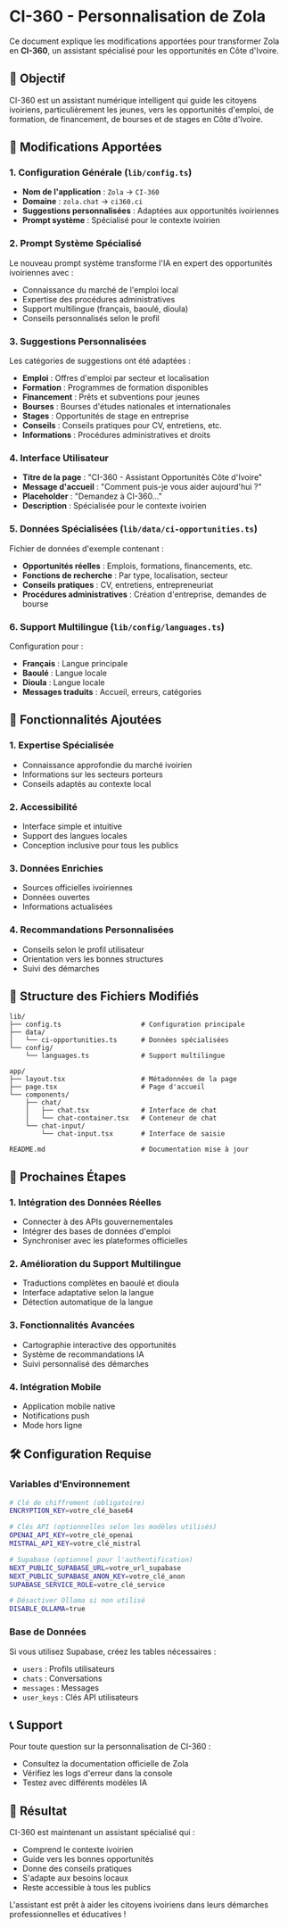 # CI-360 - Personnalisation de Zola

Ce document explique les modifications apportées pour transformer Zola en **CI-360**, un assistant spécialisé pour les opportunités en Côte d'Ivoire.

## 🎯 Objectif

CI-360 est un assistant numérique intelligent qui guide les citoyens ivoiriens, particulièrement les jeunes, vers les opportunités d'emploi, de formation, de financement, de bourses et de stages en Côte d'Ivoire.

## 🔧 Modifications Apportées

### 1. **Configuration Générale** (`lib/config.ts`)

- **Nom de l'application** : `Zola` → `CI-360`
- **Domaine** : `zola.chat` → `ci360.ci`
- **Suggestions personnalisées** : Adaptées aux opportunités ivoiriennes
- **Prompt système** : Spécialisé pour le contexte ivoirien

### 2. **Prompt Système Spécialisé**

Le nouveau prompt système transforme l'IA en expert des opportunités ivoiriennes avec :
- Connaissance du marché de l'emploi local
- Expertise des procédures administratives
- Support multilingue (français, baoulé, dioula)
- Conseils personnalisés selon le profil

### 3. **Suggestions Personnalisées**

Les catégories de suggestions ont été adaptées :
- **Emploi** : Offres d'emploi par secteur et localisation
- **Formation** : Programmes de formation disponibles
- **Financement** : Prêts et subventions pour jeunes
- **Bourses** : Bourses d'études nationales et internationales
- **Stages** : Opportunités de stage en entreprise
- **Conseils** : Conseils pratiques pour CV, entretiens, etc.
- **Informations** : Procédures administratives et droits

### 4. **Interface Utilisateur**

- **Titre de la page** : "CI-360 - Assistant Opportunités Côte d'Ivoire"
- **Message d'accueil** : "Comment puis-je vous aider aujourd'hui ?"
- **Placeholder** : "Demandez à CI-360..."
- **Description** : Spécialisée pour le contexte ivoirien

### 5. **Données Spécialisées** (`lib/data/ci-opportunities.ts`)

Fichier de données d'exemple contenant :
- **Opportunités réelles** : Emplois, formations, financements, etc.
- **Fonctions de recherche** : Par type, localisation, secteur
- **Conseils pratiques** : CV, entretiens, entrepreneuriat
- **Procédures administratives** : Création d'entreprise, demandes de bourse

### 6. **Support Multilingue** (`lib/config/languages.ts`)

Configuration pour :
- **Français** : Langue principale
- **Baoulé** : Langue locale
- **Dioula** : Langue locale
- **Messages traduits** : Accueil, erreurs, catégories

## 🚀 Fonctionnalités Ajoutées

### 1. **Expertise Spécialisée**
- Connaissance approfondie du marché ivoirien
- Informations sur les secteurs porteurs
- Conseils adaptés au contexte local

### 2. **Accessibilité**
- Interface simple et intuitive
- Support des langues locales
- Conception inclusive pour tous les publics

### 3. **Données Enrichies**
- Sources officielles ivoiriennes
- Données ouvertes
- Informations actualisées

### 4. **Recommandations Personnalisées**
- Conseils selon le profil utilisateur
- Orientation vers les bonnes structures
- Suivi des démarches

## 📁 Structure des Fichiers Modifiés

```
lib/
├── config.ts                    # Configuration principale
├── data/
│   └── ci-opportunities.ts      # Données spécialisées
└── config/
    └── languages.ts             # Support multilingue

app/
├── layout.tsx                   # Métadonnées de la page
├── page.tsx                     # Page d'accueil
└── components/
    ├── chat/
    │   ├── chat.tsx             # Interface de chat
    │   └── chat-container.tsx   # Conteneur de chat
    └── chat-input/
        └── chat-input.tsx       # Interface de saisie

README.md                        # Documentation mise à jour
```

## 🔄 Prochaines Étapes

### 1. **Intégration des Données Réelles**
- Connecter à des APIs gouvernementales
- Intégrer des bases de données d'emploi
- Synchroniser avec les plateformes officielles

### 2. **Amélioration du Support Multilingue**
- Traductions complètes en baoulé et dioula
- Interface adaptative selon la langue
- Détection automatique de la langue

### 3. **Fonctionnalités Avancées**
- Cartographie interactive des opportunités
- Système de recommandations IA
- Suivi personnalisé des démarches

### 4. **Intégration Mobile**
- Application mobile native
- Notifications push
- Mode hors ligne

## 🛠️ Configuration Requise

### Variables d'Environnement
```bash
# Clé de chiffrement (obligatoire)
ENCRYPTION_KEY=votre_clé_base64

# Clés API (optionnelles selon les modèles utilisés)
OPENAI_API_KEY=votre_clé_openai
MISTRAL_API_KEY=votre_clé_mistral

# Supabase (optionnel pour l'authentification)
NEXT_PUBLIC_SUPABASE_URL=votre_url_supabase
NEXT_PUBLIC_SUPABASE_ANON_KEY=votre_clé_anon
SUPABASE_SERVICE_ROLE=votre_clé_service

# Désactiver Ollama si non utilisé
DISABLE_OLLAMA=true
```

### Base de Données
Si vous utilisez Supabase, créez les tables nécessaires :
- `users` : Profils utilisateurs
- `chats` : Conversations
- `messages` : Messages
- `user_keys` : Clés API utilisateurs

## 📞 Support

Pour toute question sur la personnalisation de CI-360 :
- Consultez la documentation officielle de Zola
- Vérifiez les logs d'erreur dans la console
- Testez avec différents modèles IA

## 🎉 Résultat

CI-360 est maintenant un assistant spécialisé qui :
- Comprend le contexte ivoirien
- Guide vers les bonnes opportunités
- Donne des conseils pratiques
- S'adapte aux besoins locaux
- Reste accessible à tous les publics

L'assistant est prêt à aider les citoyens ivoiriens dans leurs démarches professionnelles et éducatives ! 